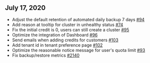 ## July 17, 2020

* Adjust the default retention of automated daily backup 7 days [#94](https://github.com/pingcap/dbaas-docs/issues/94)
* Add reason at tooltip for cluster in unhealthy status [#74](https://github.com/pingcap/dbaas-docs/issues/74)
* Fix the initial credit is 0, users can still create a cluster [#95](https://github.com/pingcap/dbaas-docs/issues/95)
* Optimize the integration of Dashboard [#96](https://github.com/pingcap/dbaas-docs/issues/96)
* Send emails when adding credits for customers [#103](https://github.com/pingcap/dbaas-docs/issues/103)
* Add tenant id in tenant preference page [#102](https://github.com/pingcap/dbaas-docs/issues/102)
* Optimize the reasonable notice message for user's quota limit [#93](https://github.com/pingcap/dbaas-docs/issues/93)
* Fix backup/restore metrics [#2140](https://github.com/pingcap/dbaas/pull/2140)
